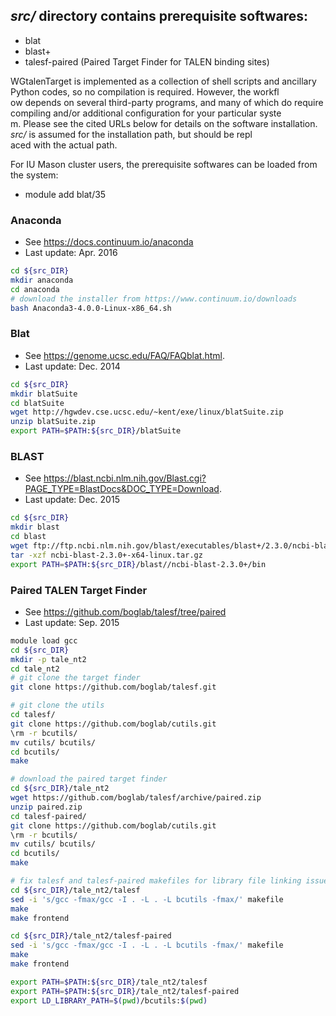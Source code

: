 ## *src/* directory contains prerequisite softwares:
- blat
- blast+
- talesf-paired (Paired Target Finder for TALEN binding sites)

WGtalenTarget is implemented as a collection of shell scripts and ancillary Python codes, so no compilation is required. However, the workfl\
ow depends on several third-party programs, and many of which do require compiling and/or additional configuration for your particular syste\
m. Please see the cited URLs below for details on the software installation. *src/* is assumed for the installation path, but should be repl\
aced with the actual path.

For IU Mason cluster users, the prerequisite softwares can be loaded from the system:
- module add blat/35

### Anaconda
* See https://docs.continuum.io/anaconda
* Last update: Apr. 2016
```bash
cd ${src_DIR}
mkdir anaconda
cd anaconda
# download the installer from https://www.continuum.io/downloads
bash Anaconda3-4.0.0-Linux-x86_64.sh
```

### Blat
* See https://genome.ucsc.edu/FAQ/FAQblat.html.
* Last update: Dec. 2014
```bash
cd ${src_DIR}
mkdir blatSuite
cd blatSuite
wget http://hgwdev.cse.ucsc.edu/~kent/exe/linux/blatSuite.zip
unzip blatSuite.zip
export PATH=$PATH:${src_DIR}/blatSuite
```

### BLAST
* See https://blast.ncbi.nlm.nih.gov/Blast.cgi?PAGE_TYPE=BlastDocs&DOC_TYPE=Download.
* Last update: Dec. 2015
```bash
cd ${src_DIR}
mkdir blast
cd blast
wget ftp://ftp.ncbi.nlm.nih.gov/blast/executables/blast+/2.3.0/ncbi-blast-2.3.0+-x64-linux.tar.gz
tar -xzf ncbi-blast-2.3.0+-x64-linux.tar.gz
export PATH=$PATH:${src_DIR}/blast//ncbi-blast-2.3.0+/bin
```

### Paired TALEN Target Finder
* See https://github.com/boglab/talesf/tree/paired
* Last update: Sep. 2015
```bash
module load gcc
cd ${src_DIR}
mkdir -p tale_nt2
cd tale_nt2
# git clone the target finder
git clone https://github.com/boglab/talesf.git

# git clone the utils
cd talesf/
git clone https://github.com/boglab/cutils.git
\rm -r bcutils/
mv cutils/ bcutils/
cd bcutils/
make

# download the paired target finder
cd ${src_DIR}/tale_nt2
wget https://github.com/boglab/talesf/archive/paired.zip
unzip paired.zip
cd talesf-paired/
git clone https://github.com/boglab/cutils.git
\rm -r bcutils/
mv cutils/ bcutils/
cd bcutils/
make

# fix talesf and talesf-paired makefiles for library file linking issues
cd ${src_DIR}/tale_nt2/talesf
sed -i 's/gcc -fmax/gcc -I . -L . -L bcutils -fmax/' makefile
make
make frontend

cd ${src_DIR}/tale_nt2/talesf-paired
sed -i 's/gcc -fmax/gcc -I . -L . -L bcutils -fmax/' makefile
make
make frontend

export PATH=$PATH:${src_DIR}/tale_nt2/talesf
export PATH=$PATH:${src_DIR}/tale_nt2/talesf-paired
export LD_LIBRARY_PATH=$(pwd)/bcutils:$(pwd)
```
